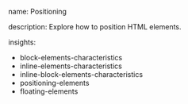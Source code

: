 name: Positioning

description: Explore how to position HTML elements.

insights:
  - block-elements-characteristics
  - inline-elements-characteristics
  - inline-block-elements-characteristics
  - positioning-elements
  - floating-elements
